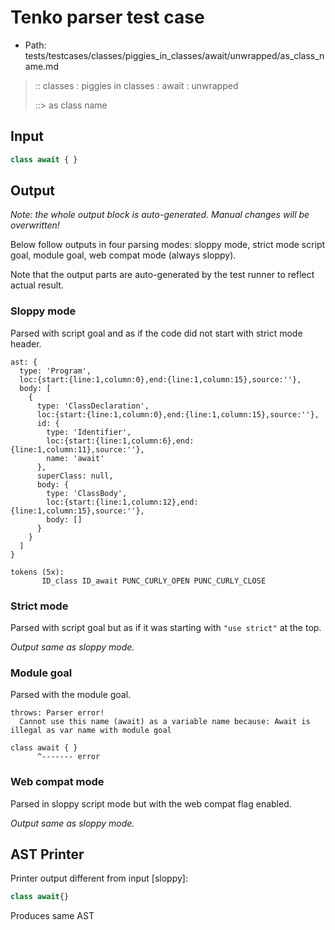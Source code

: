 # Tenko parser test case

- Path: tests/testcases/classes/piggies_in_classes/await/unwrapped/as_class_name.md

> :: classes : piggies in classes : await : unwrapped
>
> ::> as class name

## Input

`````js
class await { }
`````

## Output

_Note: the whole output block is auto-generated. Manual changes will be overwritten!_

Below follow outputs in four parsing modes: sloppy mode, strict mode script goal, module goal, web compat mode (always sloppy).

Note that the output parts are auto-generated by the test runner to reflect actual result.

### Sloppy mode

Parsed with script goal and as if the code did not start with strict mode header.

`````
ast: {
  type: 'Program',
  loc:{start:{line:1,column:0},end:{line:1,column:15},source:''},
  body: [
    {
      type: 'ClassDeclaration',
      loc:{start:{line:1,column:0},end:{line:1,column:15},source:''},
      id: {
        type: 'Identifier',
        loc:{start:{line:1,column:6},end:{line:1,column:11},source:''},
        name: 'await'
      },
      superClass: null,
      body: {
        type: 'ClassBody',
        loc:{start:{line:1,column:12},end:{line:1,column:15},source:''},
        body: []
      }
    }
  ]
}

tokens (5x):
       ID_class ID_await PUNC_CURLY_OPEN PUNC_CURLY_CLOSE
`````

### Strict mode

Parsed with script goal but as if it was starting with `"use strict"` at the top.

_Output same as sloppy mode._

### Module goal

Parsed with the module goal.

`````
throws: Parser error!
  Cannot use this name (await) as a variable name because: Await is illegal as var name with module goal

class await { }
      ^------- error
`````


### Web compat mode

Parsed in sloppy script mode but with the web compat flag enabled.

_Output same as sloppy mode._

## AST Printer

Printer output different from input [sloppy]:

````js
class await{}
````

Produces same AST
